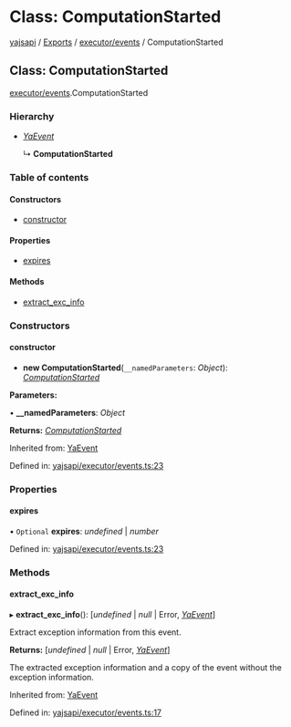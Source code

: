 # Class: ComputationStarted

[yajsapi](../yajsapi.md) / [Exports](../modules/) / [executor/events](../modules/executor_events.md) / ComputationStarted

## Class: ComputationStarted

[executor/events](../modules/executor_events.md).ComputationStarted

### Hierarchy

* [_YaEvent_](executor_events.yaevent.md)

  ↳ **ComputationStarted**

### Table of contents

#### Constructors

* [constructor](executor_events.computationstarted.md#constructor)

#### Properties

* [expires](executor_events.computationstarted.md#expires)

#### Methods

* [extract\_exc\_info](executor_events.computationstarted.md#extract_exc_info)

### Constructors

#### constructor

* **new ComputationStarted**\(`__namedParameters`: _Object_\): [_ComputationStarted_](executor_events.computationstarted.md)

**Parameters:**

• **\_\_namedParameters**: _Object_

**Returns:** [_ComputationStarted_](executor_events.computationstarted.md)

Inherited from: [YaEvent](executor_events.yaevent.md)

Defined in: [yajsapi/executor/events.ts:23](https://github.com/golemfactory/yajsapi/blob/289a25a/yajsapi/executor/events.ts#L23)

### Properties

#### expires

• `Optional` **expires**: _undefined_ \| _number_

Defined in: [yajsapi/executor/events.ts:23](https://github.com/golemfactory/yajsapi/blob/289a25a/yajsapi/executor/events.ts#L23)

### Methods

#### extract\_exc\_info

▸ **extract\_exc\_info**\(\): \[_undefined_ \| _null_ \| Error, [_YaEvent_](executor_events.yaevent.md)\]

Extract exception information from this event.

**Returns:** \[_undefined_ \| _null_ \| Error, [_YaEvent_](executor_events.yaevent.md)\]

The extracted exception information and a copy of the event without the exception information.

Inherited from: [YaEvent](executor_events.yaevent.md)

Defined in: [yajsapi/executor/events.ts:17](https://github.com/golemfactory/yajsapi/blob/289a25a/yajsapi/executor/events.ts#L17)

